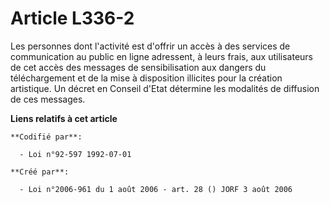 # Article L336-2

Les personnes dont l'activité est d'offrir un accès à des services de communication au public en ligne adressent, à leurs
frais, aux utilisateurs de cet accès des messages de sensibilisation aux dangers du téléchargement et de la mise à
disposition illicites pour la création artistique. Un décret en Conseil d'Etat détermine les modalités de diffusion de ces
messages.

**Liens relatifs à cet article**

	**Codifié par**:

	  - Loi n°92-597 1992-07-01

	**Créé par**:

	  - Loi n°2006-961 du 1 août 2006 - art. 28 () JORF 3 août 2006
